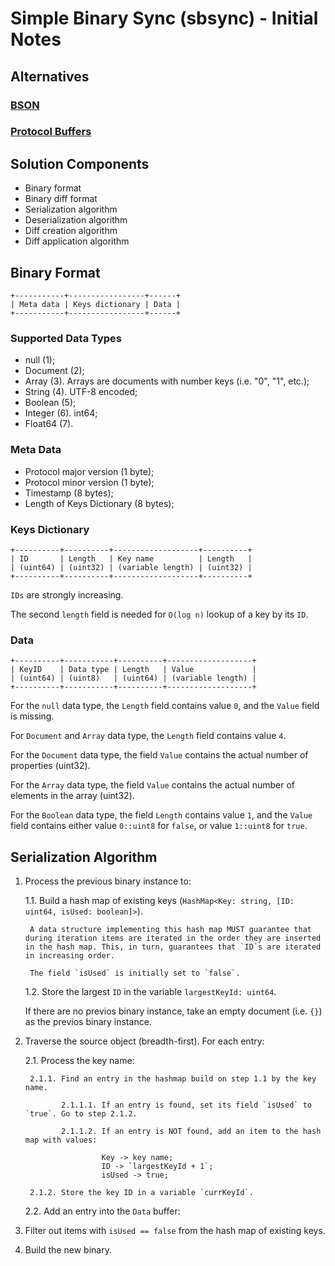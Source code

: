 # Simple Binary Sync (sbsync) - Initial Notes

## Alternatives

### [BSON](https://bsonspec.org/)


### [Protocol Buffers](https://protobuf.dev)


## Solution Components

- Binary format
- Binary diff format
- Serialization algorithm
- Deserialization algorithm
- Diff creation algorithm
- Diff application algorithm


## Binary Format

```
+-----------+-----------------+------+
| Meta data | Keys dictionary | Data |
+-----------+-----------------+------+
```

### Supported Data Types

- null (1);
- Document (2);
- Array (3). Arrays are documents with number keys (i.e. "0", "1", etc.);
- String (4). UTF-8 encoded;
- Boolean (5);
- Integer (6). int64;
- Float64 (7).


### Meta Data

- Protocol major version (1 byte);
- Protocol minor version (1 byte);
- Timestamp (8 bytes);
- Length of Keys Dictionary (8 bytes);


### Keys Dictionary

```
+----------+----------+-------------------+----------+
| ID       | Length   | Key name          | Length   |
| (uint64) | (uint32) | (variable length) | (uint32) |
+----------+----------+-------------------+----------+
```

`IDs` are strongly increasing.

The second `length` field is needed for `O(log n)` lookup of a key by its `ID`.


### Data

```
+----------+-----------+----------+-------------------+
| KeyID    | Data type | Length   | Value             |
| (uint64) | (uint8)   | (uint64) | (variable length) |
+----------+-----------+----------+-------------------+
```

For the `null` data type, the `Length` field contains value `0`, and the `Value` field is missing.

For `Document` and `Array` data type, the `Length` field contains value `4`.

For the `Document` data type, the field `Value` contains the actual number of properties (uint32).

For the `Array` data type, the field `Value` contains the actual number of elements in the array (uint32).

For the `Boolean` data type, the field `Length` contains value `1`, and the `Value` field contains either value `0::uint8` for `false`, or value `1::uint8` for `true`.



## Serialization Algorithm

1. Process the previous binary instance to:

   1.1. Build a hash map of existing keys (`HashMap<Key: string, [ID: uint64, isUsed: boolean]>`).

        A data structure implementing this hash map MUST guarantee that during iteration items are iterated in the order they are inserted in the hash map. This, in turn, guarantees that `ID`s are iterated in increasing order.

        The field `isUsed` is initially set to `false`.

   1.2. Store the largest `ID` in the variable `largestKeyId: uint64`.

   If there are no previos binary instance, take an empty document (i.e. `{}`) as the previos binary instance.

2. Traverse the source object (breadth-first). For each entry:

   2.1. Process the key name:

        2.1.1. Find an entry in the hashmap build on step 1.1 by the key name.

               2.1.1.1. If an entry is found, set its field `isUsed` to `true`. Go to step 2.1.2.

               2.1.1.2. If an entry is NOT found, add an item to the hash map with values:

                        Key -> key name;
                        ID -> `largestKeyId + 1`;
                        isUsed -> true;

        2.1.2. Store the key ID in a variable `currKeyId`.

   2.2. Add an entry into the `Data` buffer:

3. Filter out items with `isUsed == false` from the hash map of existing keys.

4. Build the new binary.
